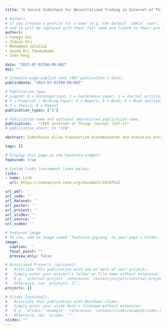 ```yaml
---
title: "A Secure Sidechain for Decentralized Trading in Internet of Things"

# Authors
# If you created a profile for a user (e.g. the default `admin` user), write the username (folder name) here 
# and it will be replaced with their full name and linked to their profile.
authors:
- Fangyu Gai
- Jianyu Niu
- Mohammad Jalalzai
- Seyed Ali Tabatabaee
- Chen Feng

date: "2023-07-01T00:00:00Z"
doi: ""

# Schedule page publish date (NOT publication's date).
publishDate: "2023-07-01T00:00:00Z"

# Publication type.
# Legend: 0 = Uncategorized; 1 = Conference paper; 2 = Journal article;
# 3 = Preprint / Working Paper; 4 = Report; 5 = Book; 6 = Book section;
# 7 = Thesis; 8 = Patent
publication_types: ["2"]

# Publication name and optional abbreviated publication name.
publication: . *IEEE Internet of Things Journal (IoT-J)*
# publication_short: In *ICW*

abstract: Sidechains allow transaction dissemination and execution outside the blockchain main network (i.e., the mainchain), enabling a scalable, efficient, and secure financial infrastructure for the Internet of Things (IoT) without trusting any central authority. Existing sidechains either have online requirements or rely on intensive computation on a central operator, which does not meet the needs of IoT for dynamic changes and high performance. This paper proposes an alternative sidechain construction, called Cumulus, which meets the needs of IoT by leveraging the classic Byzantine fault-tolerant (BFT) consensus protocols such as PBFT that have commonly been applied in permissioned blockchains. Cumulus builds BFT-based sidechains atop public blockchains (e.g., Ethereum) using smart contracts and ensures the bidirectional safety of users’ assets. Cumulus sidechains periodically interact with the mainchain and submit checkpoints through representatives selected in an efficient and decentralized manner. The experiments show that Cumulus sidechains outperform rollup-based sidechains, and state-of-the-art sidechain constructions, achieving two and three orders of magnitude improvement in throughput and latency while retaining comparable operational cost.

tags: []

# Display this page in the Featured widget?
featured: true

# Custom links (uncomment lines below)
links:
- name: Link
  url: https://ieeexplore.ieee.org/document/10197622

url_pdf: ''
url_code: ''
url_dataset: ''
url_poster: ''
url_project: ''
url_slides: ''
url_source: ''
url_video: ''

# Featured image
# To use, add an image named `featured.jpg/png` to your page's folder. 
image:
  caption: ''
  focal_point: ""
  preview_only: false

# Associated Projects (optional).
#   Associate this publication with one or more of your projects.
#   Simply enter your project's folder or file name without extension.
#   E.g. `internal-project` references `content/project/internal-project/index.md`.
#   Otherwise, set `projects: []`.
projects: []

# Slides (optional).
#   Associate this publication with Markdown slides.
#   Simply enter your slide deck's filename without extension.
#   E.g. `slides: "example"` references `content/slides/example/index.md`.
#   Otherwise, set `slides: ""`.
slides: ""
---
```


